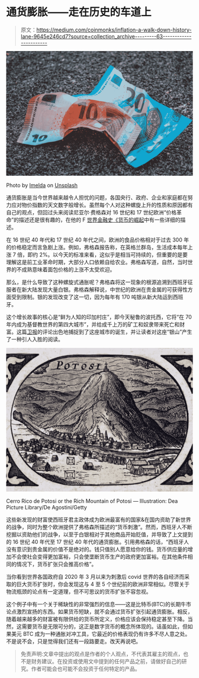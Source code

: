 # 通货膨胀——走在历史的车道上

> 原文：<https://medium.com/coinmonks/inflation-a-walk-down-history-lane-9645e246cd7?source=collection_archive---------63----------------------->

![](img/d51cbb4704a4e1ba87ea785f7acba014.png)

Photo by [Imelda](https://unsplash.com/@unleashed_?utm_source=medium&utm_medium=referral) on [Unsplash](https://unsplash.com?utm_source=medium&utm_medium=referral)

通货膨胀是当今世界越来越令人担忧的问题，各国央行、政府、企业和家庭都在努力应对物价指数的天文数字般增长。虽然每个人对这种螺旋上升的性质和原因都有自己的观点，但回过头来阅读尼亚尔·费格森对 16 世纪和 17 世纪欧洲“价格革命”的描述还是很有趣的，在他的 F [世界金融史《货币的崛起](https://www.amazon.com/Ascent-Money-Financial-History-World/dp/0143116177)中有一些详细的描述。

在 16 世纪 40 年代和 17 世纪 40 年代之间，欧洲的食品价格相对于过去 300 年的价格稳定而言急剧上涨。例如，弗格森报告称，在英格兰群岛，生活成本每年上涨 7 倍，即约 2%。以今天的标准来看，这似乎是相当可持续的，但重要的是要理解这是前工业革命时期，大部分人口依赖自给农业。弗格森写道，自然，当时世界的不成熟意味着面包价格的上涨不太受欢迎。

那么，是什么导致了这种螺旋式通胀呢？弗格森将这一现象的根源追溯到西班牙征服者在新大陆发现大量白银。弗格森解释说，中世纪的欧洲在贵金属的可获得性方面受到限制。银的发现改变了这一切，因为每年有 170 吨银从新大陆运到西班牙。

这个增长故事的核心是“鲜为人知的印加村庄”，即今天秘鲁的波托西，它将“在 70 年内成为基督教世界的第四大城市”，并给成千上万的矿工和奴隶带来死亡和财富。这篇[卫报](https://www.theguardian.com/cities/2016/mar/21/story-of-cities-6-potosi-bolivia-peru-inca-first-city-capitalism)的评论出色地捕捉到了这座城市的诞生，并让读者对这座“银山”产生了一种引人入胜的阅读。

![](img/f480956053b6857f05f1f92a1b8c61b0.png)

Cerro Rico de Potosi or the Rich Mountain of Potosi — Illustration: Dea Picture Library/De Agostini/Getty

这些新发现的财富使西班牙君主政体成为欧洲最富有的国家&在国内资助了新世界的战争，同时为整个欧洲提供了弗格森所描述的“货币刺激”。然而，西班牙人不断挖掘以资助他们的战争，以至于白银相对于其他商品开始贬值，并导致了上文提到的 16 世纪 40 年代至 17 世纪 40 年代的通货膨胀。引用弗格森的话，“西班牙人没有意识到贵金属的价值不是绝对的。钱只值别人愿意给你的钱。货币供应量的增加不会使社会变得更加富裕，只会使垄断货币生产的政府更加富裕。在其他条件相同的情况下，货币扩张只会推高价格”。

当你看到世界各国政府自 2020 年 3 月以来为刺激后 covid 世界的各自经济而采取的巨大货币扩张时，你会发现这与 4 至 5 个世纪前的欧洲非常相似。尽管关于物流瓶颈的论点有一定道理，但不可思议的货币扩张不容忽视。

这个例子中有一个关于稀缺性的非常强烈的信息——这是比特币(BTC)的长期牛市论点激烈宣扬的东西。如果货币短缺，就不会通过货币扩张引起通货膨胀。相反，随着越来越多的财富被有限供给的货币所定义，价格应该会保持稳定甚至下降。当然，这需要货币是无限可分的，这正是数字货币的概念所体现的。话虽如此，但如果美元 BTC 成为一种通胀对冲工具，它最近的价格表现仍有许多不尽人意之处。不是说不会，只是觉得我们还有一段路要走。改天再说吧。

> 免责声明:文章中提出的观点是作者的个人观点，不代表其雇主的观点，也不是财务建议。在投资或使用文中提到的任何产品之前，请做好自己的研究。作者可能会也可能不会投资于任何特定的产品。